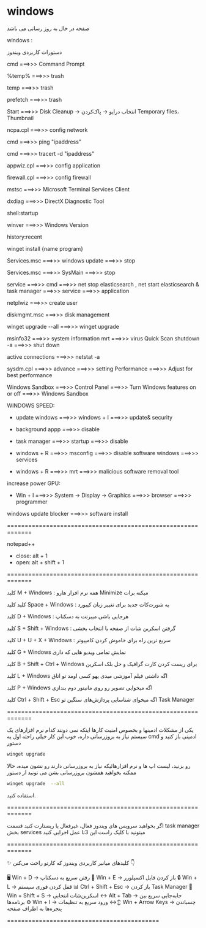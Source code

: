 # windows

صفحه در حال به روز رسانی می باشد

windows :


دستورات کاربردی ویندوز

cmd ===>>> Command Prompt


%temp% ===>>> trash

temp ===>>> trash

prefetch ===>>> trash

Start ===>>> Disk Cleanup → انتخاب درایو → پاک‌کردن Temporary files، Thumbnail

ncpa.cpl ===>>> config network

cmd ===>>> ping "ipaddress"

cmd ===>>> tracert -d "ipaddress"

appwiz.cpl ===>>> config application

firewall.cpl ===>>> config firewall

mstsc ===>>> Microsoft Terminal Services Client

dxdiag ===>>> DirectX Diagnostic Tool

shell:startup

winver ===>>> Windows Version

history:recent

winget install {name program}

Services.msc  ===>>> windows update ===>>> stop

Services.msc  ===>>> SysMain ===>>> stop

service ===>>> cmd ===>>> net stop elasticsearch , net start elasticsearch & task manager ===>>> service ===>>> application 

netplwiz ===>>> create user

diskmgmt.msc ===>>> disk management

winget upgrade --all ===>>> winget upgrade


msinfo32 ===>>> system information
mrt ===>>>  virus Quick Scan 
shutdown -a ===>>> shut down

active connections ===>>> netstat -a

sysdm.cpl ===>>> advance ===>>> setting  Performance ===>>>  Adjust for best performance


Windows Sandbox ===>>> Control Panel ===>>> Turn Windows features on or off ===>>> Windows Sandbox


WINDOWS SPEED:


- update windows ===>>> windows + I ===>>> update& security
  
- background appp ===>>> disable

- task manager ===>>> startup ===>>> disable
  
- windows + R ===>>> msconfig ===>>> disable software windows ===>>> services
  
- windows + R ===>>> mrt ===>>> malicious software removal tool



increase power GPU:


- Win + I ===>>> System → Display → Graphics ===>>> browser ===>>> programmer


windows update blocker ===>>> software install

=============================================================

notepad++
- close: alt + 1
- open: alt + shift + 1

=============================================================

کلید M + Windows :
همه نرم افزار هارو Minimize میکنه برات

کلید کلید Space + Windows :
یه شورت‌کات جدید برای تغییر زبان کیبورد

کلید D + Windows :
هرجایی باشی میبرتت به دسکتاپ

کلید S + Shift + Windows : 
گرفتن اسکرین شات از صفحه یا انتخاب بخشی

کلید U + U + X + Windows :
سریع ترین راه برای خاموش کردن کامپیوتر

کلید G + Windows 
نمایش تمامی ویدیو هایی که داری

کلید B + Shift + Ctrl + Windows 
 برای ریست کردن کارت گرافیک و حل بلک اسکرین

کلید L + Windows
اگه داشتی فیلم آموزشی میدی یهو کسی اومد تو اتاق 

کلید P + Windows 
اگه میخوایی تصویر رو روی مانیتور دوم بندازی

کلید Ctrl + Shift + Esc
اگه میخوای شناسایی پردازش‌های سنگین تو Task Manager



=============================================================


یکی از مشکلات ادمینها و بخصوص امنیت کارها اینکه نمی دونند کدام نرم افزارهای یک سیستم نیاز به بروزرسانی داره، خوب این کار خیلی راحته اول یه cmd ادمینی باز کنید و دستور
```bash
winget upgrade
```
رو بزنید، لیست اپ ها و نرم افزارهائیکه نیاز به بروزرسانی دارند رو نشون میده، حالا ممکنه بخواهید همشون بروزرسانی بشن می تونید از دستور
```bash
winget upgrade  --all
```
استفاده کنید.



=============================================================

 اگر بخواهید سرویس های ویندوز فعال، غیرفعال یا ریستارت کنید 
 قسمت task manager بخش services میتونید با کلیک راست این 3تا عمل اجرایی کنید

=============================================================

✨ کلیدهای میانبر کاربردی ویندوز که کارتو راحت می‌کنن 👇

🖥 Win + D → رفتن سریع به دسکتاپ
📂 Win + E → باز کردن فایل اکسپلورر
🔒 Win + L → قفل کردن فوری سیستم
📊 Ctrl + Shift + Esc → باز کردن Task Manager
📸 Win + Shift + S → اسکرین‌شات انتخابی
↔️ Alt + Tab → جابه‌جایی سریع بین برنامه‌ها
⚙️ Win + I → ورود سریع به تنظیمات
↔️↕️ Win + Arrow Keys → چسباندن پنجره‌ها به اطراف صفحه

===========================================
